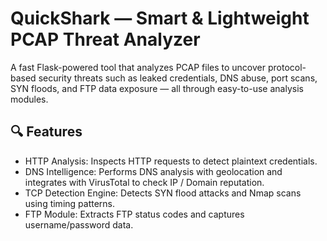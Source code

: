 # QuickShark — Smart & Lightweight PCAP Threat Analyzer
A fast Flask-powered tool that analyzes PCAP files to uncover protocol-based security threats such as leaked credentials, DNS abuse, port scans, SYN floods, and FTP data exposure — all through easy-to-use analysis modules.

## 🔍 Features
- HTTP Analysis: Inspects HTTP requests to detect plaintext credentials.
- DNS Intelligence: Performs DNS analysis with geolocation and integrates with VirusTotal to check IP / Domain reputation.
- TCP Detection Engine: Detects SYN flood attacks and Nmap scans using timing patterns.
- FTP Module: Extracts FTP status codes and captures username/password data.

